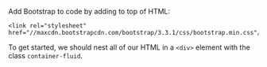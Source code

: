 Add Bootstrap to code by adding to top of HTML:


```
<link rel="stylesheet" href="//maxcdn.bootstrapcdn.com/bootstrap/3.3.1/css/bootstrap.min.css"/>
```


To get started, we should nest all of our HTML in a `<div>` element with the class `container-fluid`.